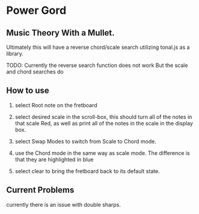 # Power Gord
## Music Theory With a Mullet.

Ultimately this will have a reverse chord/scale search utilizing tonal.js as a library.

TODO:
Currently the reverse search function does not work
But the scale and chord searches do

## How to use

1. select Root note on the fretboard

2. select desired scale in the scroll-box, this should turn all of the notes in that scale Red, as well as print all of the notes in the scale in the display box.

3. select Swap Modes to switch from Scale to Chord mode.

4. use the Chord mode in the same way as scale mode. The difference is that they are highlighted in blue

4. select clear to bring the fretboard back to its default state.


## Current Problems
currently there is an issue with double sharps.
